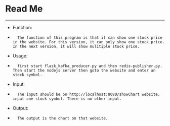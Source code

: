 # Read Me
-----------
- Function:
- 
        The function of this program is that it can show one stock price in the website. For this version, it can only show one stock price. In the next version, it will show mulitiple stock price.
- Usage:
- 
        first start flask_kafka_producer.py and then redis-publisher.py. Then start the nodejs server then goto the website and enter an stock symbol.
- Input:
-
        The input should be on http://localhost:8080/showChart website, input one stock symbol. There is no other input.
- Output: 
- 
        The output is the chart on that website.